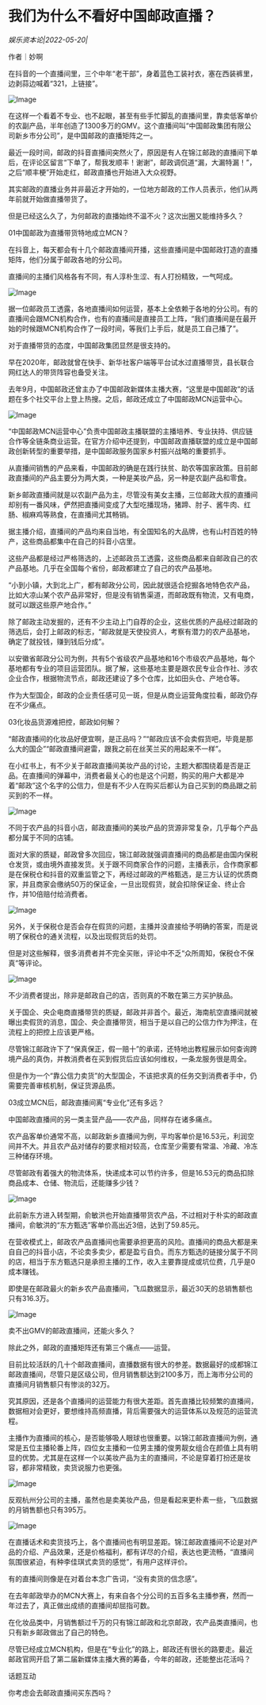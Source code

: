 # 我们为什么不看好中国邮政直播？

*娱乐资本论|2022-05-20|*

作者｜妙啊

在抖音的一个直播间里，三个中年“老干部”，身着蓝色工装衬衣，塞在西装裤里，边剥蒜边喊着“321，上链接”。

![Image](https://p3.toutiaoimg.com/origin/tos-cn-i-qvj2lq49k0/91257a1fb05a43839fd06a79c9406224?from=pc)

在这样一个看着不专业、也不起眼，甚至有些手忙脚乱的直播间里，靠卖低客单价的农副产品，半年创造了1300多万的GMV。这个直播间叫“中国邮政集团有限公司新乡市分公司”，是中国邮政的直播矩阵之一。

最近一段时间，邮政的抖音直播间突然火了，原因是有人在锦江邮政的直播间下单后，在评论区留言“下单了，帮我发顺丰！谢谢”，邮政调侃道“漏，大漏特漏！”，之后“顺丰梗”开始走红，邮政直播也开始进入大众视野。

其实邮政的直播业务并非最近才开始的，一位地方邮政的工作人员表示，他们从两年前就开始做直播带货了。

但是已经这么久了，为何邮政的直播始终不温不火？这次出圈又能维持多久？

01中国邮政为直播带货特地成立MCN？

在抖音上，每天都会有十几个邮政直播间开播，这些直播间是中国邮政打造的直播矩阵，他们分属于邮政各地的分公司。

直播间的主播们风格各有不同，有人淳朴生涩、有人打扮精致，一气呵成。

![Image](https://p3.toutiaoimg.com/origin/tos-cn-i-qvj2lq49k0/5d76842170d846ccb53d7d062b981f69?from=pc)

据一位邮政员工透露，各地直播间如何运营，基本上全依赖于各地的分公司。有的直播间会跟MCN机构合作，也有的直播间是直接员工上阵，“我们直播间是在最开始的时候跟MCN机构合作了一段时间，等我们上手后，就是员工自己播了”。

对于直播带货的态度，中国邮政集团显然是很支持的。

早在2020年，邮政就曾在快手、新华社客户端等平台试水过直播带货，县长联合网红达人的带货阵容也备受关注。

去年9月，中国邮政还曾主办了中国邮政新媒体主播大赛，“这里是中国邮政”的话题在多个社交平台上登上热搜。之后，邮政还成立了中国邮政MCN运营中心。

![Image](https://p3.toutiaoimg.com/origin/tos-cn-i-qvj2lq49k0/a873ef0580144f98a56d12661fe8423c?from=pc)

“中国邮政MCN运营中心”负责中国邮政主播联盟的主播培养、专业扶持、供应链合作等全链条商业运营。在官方介绍中还提到，中国邮政直播联盟的成立是中国邮政创新转型的重要举措，是中国邮政服务国家乡村振兴战略的重要抓手。

从直播间销售的产品来看，中国邮政的确是在践行扶贫、助农等国家政策。目前邮政直播间的产品主要分为两大类，一种是美妆产品，另一种是农副产品和零食。

新乡邮政直播间就是以农副产品为主，尽管没有美女主播，三位邮政大叔的直播间却别有一番风味，俨然把直播间变成了大型吃播现场，猪蹄、肘子、酱牛肉、红肠、椒麻鸡等熟食，在直播间尤其畅销。

据主播介绍，直播间的产品均来自当地，有全国知名的大品牌，也有山村百姓的特产，这些商品都集中在自己的抖音小店里。

这些产品都是经过严格筛选的，上述邮政员工透露，这些商品都来自邮政自己的农产品基地。几乎在全国每个省份，邮政都建立了自己的农产品基地。

“小到小镇，大到北上广，都有邮政分公司，因此就很适合挖掘各地特色农产品，比如大凉山某个农产品非常好，但是没有销售渠道，而邮政既有物流，又有电商，就可以跟这些原产地合作。”

除了邮政主动发掘的，还有不少主动上门自荐的企业，这些优质的产品经过邮政的筛选后，会打上邮政的标志，“邮政就是天使投资人，考察有潜力的农产品基地，确定了就投钱，赚到钱后分成”。

以安徽省邮政分公司为例，共有5个省级农产品基地和16个市级农产品基地，每个基地都有专业的项目运营团队。据了解，这些基地主要是跟农民专业合作社、涉农企业合作，根据物流节点，邮政还建设了多个仓库，比如田头仓、产地仓等。

作为大型国企，邮政的企业责任感可见一斑，但是从商业运营角度拉看，邮政仍存在不少痛点。

03化妆品货源难把控，邮政如何解？

“邮政直播间的化妆品好便宜啊，是正品吗？”“邮政应该不会卖假货吧，毕竟是那么大的国企”“邮政直播间避雷，跟我之前在丝芙兰买的用起来不一样”。

在小红书上，有不少关于邮政直播间美妆产品的讨论，主题大都围绕着是否是正品。在直播间的弹幕中，消费者最关心的也是这个问题，购买的用户大都是冲着“邮政”这个名字的公信力，但是有不少人在购买后都认为自己买到的商品跟之前买到的不一样。

![Image](https://p3.toutiaoimg.com/origin/tos-cn-i-qvj2lq49k0/1aa914a239884f738a59b29b844ece24?from=pc)

不同于农产品的抖音小店，邮政直播间的美妆产品的货源非常复杂，几乎每个产品都分属于不同的店铺。

面对大家的质疑，邮政曾多次回应，锦江邮政就强调直播间的商品都是由国内保税仓发货，或由境外直接发货。关于跟不同商家合作的问题，主播表示，合作商家都是在保税仓和抖音的双重监管之下，再经过邮政的严格甄选，是三方认证的优质商家，并且商家会缴纳50万的保证金，一旦出现假货，就会扣除保证金、终止合作，并10倍赔付给消费者。

![Image](https://p3.toutiaoimg.com/origin/tos-cn-i-qvj2lq49k0/ff1e55a0b0f541309458193f53de67ef?from=pc)

另外，关于保税仓是否会存在假货的问题，主播并没直接给予明确的答案，而是说明了保税仓的通关流程，以及出现假货后的处罚。

但是对这些解释，很多消费者并不完全买账，评论中不乏“众所周知，保税仓不保真”等评论。

![Image](https://p3.toutiaoimg.com/origin/tos-cn-i-qvj2lq49k0/f4bc605222204e77a9afd610607c70e0?from=pc)

不少消费者提出，除非是邮政自己的店，否则真的不敢在第三方买护肤品。

关于国企、央企电商直播带货的质疑，邮政并非首个。最近，海南航空直播间就被曝出卖假货的消息，国企、央企直播带货，相当于是以自己的公信力作为押注，在流程上的把控上应该更严格。

尽管锦江邮政许下了“保真保正，假一赔十”的承诺，还特地出教程展示如何查询跨境产品的真伪，并教消费者在买到假货后应该如何维权，一条龙服务很是周全。

但是作为一个“靠公信力卖货”的大型国企，不该把求真的任务交到消费者手中，仍需要完善审核机制，保证货源品质。

03成立MCN后，邮政直播间离“专业化”还有多远？

中国邮政直播间的另一类主营产品——农产品，同样存在诸多痛点。

农产品客单价通常不高，以邮政新乡直播间为例，平均客单价是16.53元，利润空间并不大。并且农产品对储存的要求相对较高，仓库至少需要有常温、冷藏、冷冻三种储存环境。

尽管邮政有着强大的物流体系，快递成本可以节约许多，但是16.53元的商品扣除商品成本、仓储、物流后，还能赚多少钱？

![Image](https://p3.toutiaoimg.com/origin/tos-cn-i-qvj2lq49k0/b08d7651b022487788eec8d4cfd8a824?from=pc)

此前新东方进入转型期，俞敏洪也开始直播带货农产品，不过相对于朴实的邮政直播间，俞敏洪的“东方甄选”客单价高出近3倍，达到了59.85元。

在营收模式上，邮政农产品直播间也需要承担更高的风险。直播间的商品大都是来自自己的抖音小店，不论卖多卖少，都是盈亏自负。而东方甄选的链接分属于不同的店，相当于东方甄选只是承担主播的工作，收入主要靠提成或坑位费，几乎是0成本赚钱。

即使是在邮政最火的新乡农产品直播间，飞瓜数据显示，最近30天的总销售额也只有316.3万。

![Image](https://p3.toutiaoimg.com/origin/tos-cn-i-qvj2lq49k0/5244a98ecf814ad2a597874c99424754?from=pc)

卖不出GMV的邮政直播间，还能火多久？

除此之外，邮政的直播矩阵还有第三个痛点——运营。

目前比较活跃的几十个邮政直播间，直播数据有很大的参差。数据最好的成都锦江邮政直播间，尽管只是区级公司，但月销售额达到2100多万，而上海市分公司的直播间月销售额只有惨淡的32万。

究其原因，还是各个直播间的运营能力有很大差距。首先直播比较频繁的直播间，数据相对会更好，要想维持高频直播，背后需要强大的运营体系以及规范的运营流程。

主播作为直播间的核心，是否能够吸人眼球也很重要。以锦江邮政直播间为例，通常是五位主播轮番上阵，四位女主播和一位男主播的俊男靓女组合在颜值上具有明显的优势。尤其是在这样一个以美妆产品为主的直播间，不论是穿着打扮还是妆容，都非常精致，卖货说服力也更强。

![Image](https://p3.toutiaoimg.com/origin/tos-cn-i-qvj2lq49k0/13dbbdb8619d4dc0ae90afadf14fccc7?from=pc)

反观杭州分公司的主播，虽然也是卖美妆产品，但是看起来更朴素一些，飞瓜数据的月销售额也只有395万。

![Image](https://p3.toutiaoimg.com/origin/tos-cn-i-qvj2lq49k0/0e6f0e5927b84f9280ccfebbcb5a0e97?from=pc)

在直播话术和卖货技巧上，各个直播间也有明显差距。锦江邮政直播间不论是对产品的介绍、产品效果，还是价格福利，都有详尽的介绍，表达也更流畅，“直播间氛围很紧迫，有种李佳琪式卖货的感觉”，有用户这样评价。

有的直播间则像是在对着台本念广告词，“没有卖货的信念感”。

在去年邮政举办的MCN大赛上，有来自各个分公司的五百多名主播参赛，然而一年过去了，真正做出成绩的直播间却屈指可数。

在化妆品类中，月销售额过千万的只有锦江邮政和北京邮政，农产品类直播间，也只有新乡邮政做出了自己的特色。

尽管已经成立MCN机构，但是在“专业化”的路上，邮政还有很长的路要走。最近邮政官网开启了第二届新媒体主播大赛的筹备，今年的邮政，还能整出花活吗？

话题互动

你考虑会去邮政直播间买东西吗？

